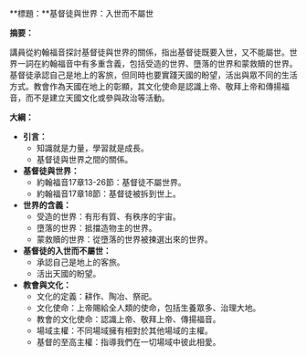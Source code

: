 **標題：**基督徒與世界：入世而不屬世

**摘要：**

講員從約翰福音探討基督徒與世界的關係，指出基督徒既要入世，又不能屬世。世界一詞在約翰福音中有多重含義，包括受造的世界、墮落的世界和蒙救贖的世界。基督徒承認自己是地上的客旅，但同時也要實踐天國的盼望，活出與眾不同的生活方式。教會作為天國在地上的彰顯，其文化使命是認識上帝、敬拜上帝和傳揚福音，而不是建立天國文化或參與政治等活動。

**大綱：**

* **引言：**
    * 知識就是力量，學習就是成長。
    * 基督徒與世界之間的關係。
* **基督徒與世界：**
    * 約翰福音17章13-26節：基督徒不屬世界。
    * 約翰福音17章18節：基督徒被拆到世上。
* **世界的含義：**
    * 受造的世界：有形有質、有秩序的宇宙。
    * 墮落的世界：抵擋造物主的世界。
    * 蒙救贖的世界：從墮落的世界被揀選出來的世界。
* **基督徒的入世而不屬世：**
    * 承認自己是地上的客旅。
    * 活出天國的盼望。
* **教會與文化：**
    * 文化的定義：耕作、陶冶、祭祀。
    * 文化使命：上帝賜給全人類的使命，包括生養眾多、治理大地。
    * 教會的文化使命：認識上帝、敬拜上帝、傳揚福音。
    * 場域主權：不同場域擁有相對於其他場域的主權。
    * 基督的至高主權：指導我們在一切場域中彼此相愛。